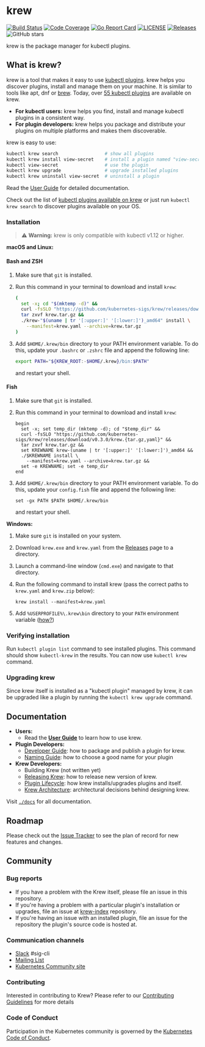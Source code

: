 # krew

[![Build Status](https://travis-ci.org/kubernetes-sigs/krew.svg?branch=master)](https://travis-ci.org/kubernetes-sigs/krew)
[![Code Coverage](https://codecov.io/gh/kubernetes-sigs/krew/branch/master/graph/badge.svg)](https://codecov.io/gh/kubernetes-sigs/krew)
[![Go Report Card](https://goreportcard.com/badge/kubernetes-sigs/krew)](https://goreportcard.com/report/kubernetes-sigs/krew)
[![LICENSE](https://img.shields.io/github/license/kubernetes-sigs/krew.svg)](https://github.com/kubernetes-sigs/krew/blob/master/LICENSE)
[![Releases](https://img.shields.io/github/release-pre/kubernetes-sigs/krew.svg)](https://github.com/kubernetes-sigs/krew/releases)
![GitHub stars](https://img.shields.io/github/stars/kubernetes-sigs/krew.svg?label=github%20stars&logo=github)

krew is the package manager for kubectl plugins.

## What is krew?

krew is a tool that makes it easy to use [kubectl
plugins](https://kubernetes.io/docs/tasks/extend-kubectl/kubectl-plugins/). krew
helps you discover plugins, install and manage them on your machine. It is
similar to tools like apt, dnf or [brew](http://brew.sh).
Today, over [55 kubectl plugins][list] are available on krew.

- **For kubectl users:** krew helps you find, install and manage kubectl plugins
  in a consistent way.
- **For plugin developers:** krew helps you package and distribute your plugins
  on multiple platforms and makes them discoverable.

krew is easy to use:

```sh
kubectl krew search                 # show all plugins
kubectl krew install view-secret    # install a plugin named "view-secret"
kubectl view-secret                 # use the plugin
kubectl krew upgrade                # upgrade installed plugins
kubectl krew uninstall view-secret  # uninstall a plugin
```

Read the [User Guide](./docs/USER_GUIDE.md) for detailed documentation.

Check out the list of [kubectl plugins available on krew][list] or just run
`kubectl krew search` to discover plugins available on your OS.

### Installation

> :warning: **Warning:** krew is only compatible with kubectl v1.12 or higher.

**macOS and Linux:**

#### Bash and ZSH

1. Make sure that `git` is installed.
2. Run this command in your terminal to download and install `krew`:

    ```sh
    (
      set -x; cd "$(mktemp -d)" &&
      curl -fsSLO "https://github.com/kubernetes-sigs/krew/releases/download/v0.3.0/krew.{tar.gz,yaml}" &&
      tar zxvf krew.tar.gz &&
      ./krew-"$(uname | tr '[:upper:]' '[:lower:]')_amd64" install \
        --manifest=krew.yaml --archive=krew.tar.gz
    )
    ```
3. Add `$HOME/.krew/bin` directory to your PATH environment variable. To do
   this, update your `.bashrc` or `.zshrc` file and append the following line:

     ```sh
     export PATH="${KREW_ROOT:-$HOME/.krew}/bin:$PATH"
     ```

   and restart your shell.

#### Fish

1. Make sure that `git` is installed.
2. Run this command in your terminal to download and install `krew`:

    ```fish
    begin
      set -x; set temp_dir (mktemp -d); cd "$temp_dir" &&
      curl -fsSLO "https://github.com/kubernetes-sigs/krew/releases/download/v0.3.0/krew.{tar.gz,yaml}" &&
      tar zxvf krew.tar.gz &&
      set KREWNAME krew-(uname | tr '[:upper:]' '[:lower:]')_amd64 &&
      ./$KREWNAME install \
        --manifest=krew.yaml --archive=krew.tar.gz &&
      set -e KREWNAME; set -e temp_dir
    end
    ```
3. Add `$HOME/.krew/bin` directory to your PATH environment variable. To do
   this, update your `config.fish` file and append the following line:

     ```fish
     set -gx PATH $PATH $HOME/.krew/bin
     ```

   and restart your shell.


**Windows:**

1. Make sure `git` is installed on your system.
1. Download `krew.exe` and `krew.yaml` from the [Releases][releases] page to
   a directory.
1. Launch a command-line window (`cmd.exe`) and navigate to that directory.
1. Run the following command to install krew (pass the correct
   paths to `krew.yaml` and `krew.zip` below):

       krew install --manifest=krew.yaml

1. Add `%USERPROFILE%\.krew\bin` directory to your `PATH` environment variable
   ([how?](https://java.com/en/download/help/path.xml))

[releases]: https://github.com/kubernetes-sigs/krew/releases

### Verifying installation

Run `kubectl plugin list` command to see installed plugins. This command should
show `kubectl-krew` in the results. You can now use `kubectl krew` command.

### Upgrading krew

Since krew itself is installed as a "kubectl plugin" managed by krew, it can be
upgraded like a plugin by running the `kubectl krew upgrade` command.

## Documentation

- **Users:**
  - Read the [**User Guide**](./docs/USER_GUIDE.md) to learn how to use krew.
- **Plugin Developers:**
  - [Developer Guide](./docs/DEVELOPER_GUIDE.md): how to package and publish a
    plugin for krew.
  - [Naming Guide](./docs/NAMING_GUIDE.md): how to choose a good name for your
    plugin
- **Krew Developers:**
  - Building Krew (not written yet)
  - [Releasing Krew](./docs/RELEASING_KREW.md): how to release new version of
    krew.
  - [Plugin Lifecycle](./docs/PLUGIN_LIFECYCLE.md): how krew installs/upgrades
    plugins and itself.
  - [Krew Architecture](./docs/KREW_ARCHITECTURE.md): architectural decisions
    behind designing krew.

Visit [`./docs`](./docs) for all documentation.

## Roadmap

Please check out the [Issue Tracker](https://github.com/kubernetes-sigs/krew/issues) to see the plan of record for
new features and changes.

## Community

### Bug reports

* If you have a problem with the Krew itself, please file an
  issue in this repository.
* If you're having a problem with a particular plugin's installation or
  upgrades, file an issue at [krew-index][index] repository.
* If you're having an issue with an installed plugin, file an issue for the
  repository the plugin's source code is hosted at.

### Communication channels

* [Slack](https://kubernetes.slack.com/messages/sig-cli) #sig-cli
* [Mailing List](https://groups.google.com/forum/#!forum/kubernetes-sig-cli)
* [Kubernetes Community site](http://kubernetes.io/community/)

### Contributing

Interested in contributing to Krew? Please refer to our
[Contributing Guidelines](./docs/CONTRIBUTOR_GUIDE.md) for more details

### Code of Conduct

Participation in the Kubernetes community is governed by the [Kubernetes Code
of Conduct](https://github.com/kubernetes-sigs/kustomize/blob/master/code-of-conduct.md).

[index]:https://github.com/kubernetes-sigs/krew-index
[list]: http://sigs.k8s.io/krew-index/plugins.md
